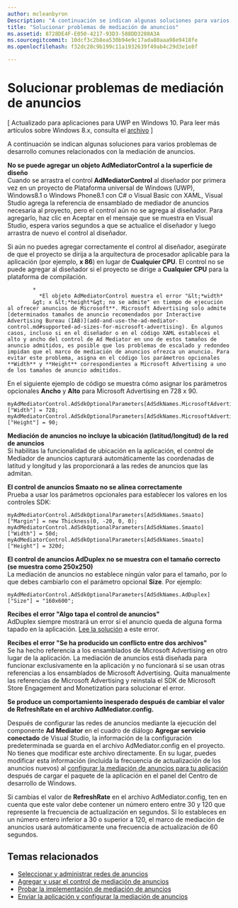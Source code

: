 ```yaml
---
author: mcleanbyron
Description: "A continuación se indican algunas soluciones para varios problemas de desarrollo comunes relacionados con la mediación de anuncios."
title: "Solucionar problemas de mediación de anuncios"
ms.assetid: 8728DE4F-E050-4217-93D3-588DD3280A3A
ms.sourcegitcommit: 10dcf3c2b8ea530b94e9c17ada80aaa98e9418fe
ms.openlocfilehash: f32dc28c9b199c11a1932639f49ab4c29d3e1e8f

---
```


# Solucionar problemas de mediación de anuncios


\[ Actualizado para aplicaciones para UWP en Windows 10. Para leer más artículos sobre Windows 8.x, consulta el [archivo](http://go.microsoft.com/fwlink/p/?linkid=619132) \]

A continuación se indican algunas soluciones para varios problemas de desarrollo comunes relacionados con la mediación de anuncios.

**No se puede agregar un objeto AdMediatorControl a la superficie de diseño**  
Cuando se arrastra el control **AdMediatorControl** al diseñador por primera vez en un proyecto de Plataforma universal de Windows (UWP), Windows8.1 o Windows Phone8.1 con C# o Visual Basic con XAML, Visual Studio agrega la referencia de ensamblado de mediador de anuncios necesaria al proyecto, pero el control aún no se agrega al diseñador. Para agregarlo, haz clic en Aceptar en el mensaje que se muestra en Visual Studio, espera varios segundos a que se actualice el diseñador y luego arrastra de nuevo el control al diseñador.

Si aún no puedes agregar correctamente el control al diseñador, asegúrate de que el proyecto se dirija a la arquitectura de procesador aplicable para la aplicación (por ejemplo, **x 86**) en lugar de **Cualquier CPU**. El control no se puede agregar al diseñador si el proyecto se dirige a **Cualquier CPU** para la plataforma de compilación.


            *
              *El objeto AdMediatorControl muestra el error "&lt;*width*
            &gt; x &lt;*height*&gt; no se admite" en tiempo de ejecución al ofrecer anuncios de Microsoft**. Microsoft Advertising solo admite [determinados tamaños de anuncio recomendados por Interactive Advertising Bureau (IAB)](add-and-use-the-ad-mediator-control.md#supported-ad-sizes-for-microsoft-advertising). En algunos casos, incluso si en el diseñador o en el código XAML estableces el alto y ancho del control de Ad Mediator en uno de estos tamaños de anuncio admitidos, es posible que los problemas de escalado y redondeo impidan que el marco de mediación de anuncios ofrezca un anuncio. Para evitar este problema, asigna en el código los parámetros opcionales **Width** y **Height** correspondientes a Microsoft Advertising a uno de los tamaños de anuncio admitidos.

En el siguiente ejemplo de código se muestra cómo asignar los parámetros opcionales **Ancho** y **Alto** para Microsoft Advertising en 728 x 90.

```CSharp
myAdMediatorControl.AdSdkOptionalParameters[AdSdkNames.MicrosoftAdvertising]["Width"] = 728;
myAdMediatorControl.AdSdkOptionalParameters[AdSdkNames.MicrosoftAdvertising]["Height"] = 90;
```

**Mediación de anuncios no incluye la ubicación (latitud/longitud) de la red de anuncios**  
Si habilitas la funcionalidad de ubicación en la aplicación, el control de Mediador de anuncios capturará automáticamente las coordenadas de latitud y longitud y las proporcionará a las redes de anuncios que las admitan.

**El control de anuncios Smaato no se alinea correctamente**  
Prueba a usar los parámetros opcionales para establecer los valores en los controles SDK:

```CSharp
myAdMediatorControl.AdSdkOptionalParameters[AdSdkNames.Smaato]["Margin"] = new Thickness(0, -20, 0, 0);
myAdMediatorControl.AdSdkOptionalParameters[AdSdkNames.Smaato]["Width"] = 50d;
myAdMediatorControl.AdSdkOptionalParameters[AdSdkNames.Smaato]["Height"] = 320d;
```

**El control de anuncios AdDuplex no se muestra con el tamaño correcto (se muestra como 250x250)**  
La mediación de anuncios no establece ningún valor para el tamaño, por lo que debes cambiarlo con el parámetro opcional **Size**. Por ejemplo:

```CSharp
myAdMediatorControl.AdSdkOptionalParameters[AdSdkNames.AdDuplex]["Size"] = "160x600";
```

**Recibes el error "Algo tapa el control de anuncios"**  
AdDuplex siempre mostrará un error si el anuncio queda de alguna forma tapado en la aplicación. 
            [Lee la solución](http://blog.adduplex.com/2014/01/solving-something-is-covering-ad.mdl) a este error.

**Recibes el error "Se ha producido un conflicto entre dos archivos"**  
Se ha hecho referencia a los ensamblados de Microsoft Advertising en otro lugar de la aplicación. La mediación de anuncios está diseñada para funcionar exclusivamente en la aplicación y no funcionará si se usan otras referencias a los ensamblados de Microsoft Advertising. Quita manualmente las referencias de Microsoft Advertising y reinstala el SDK de Microsoft Store Engagement and Monetization para solucionar el error.

**Se produce un comportamiento inesperado después de cambiar el valor de RefreshRate en el archivo AdMediator.config.**

Después de configurar las redes de anuncios mediante la ejecución del componente **Ad Mediator** en el cuadro de diálogo **Agregar servicio conectado** de Visual Studio, la información de la configuración predeterminada se guarda en el archivo AdMediator.config en el proyecto. No tienes que modificar este archivo directamente. En su lugar, puedes modificar esta información (incluida la frecuencia de actualización de los anuncios nuevos) al [configurar la mediación de anuncios para tu aplicación](submit-your-app-and-configure-ad-mediation.md) después de cargar el paquete de la aplicación en el panel del Centro de desarrollo de Windows.

Si cambias el valor de **RefreshRate** en el archivo AdMediator.config, ten en cuenta que este valor debe contener un número entero entre 30 y 120 que represente la frecuencia de actualización en segundos. Si lo estableces en un número entero inferior a 30 o superior a 120, el marco de mediación de anuncios usará automáticamente una frecuencia de actualización de 60 segundos.

## Temas relacionados

* [Seleccionar y administrar redes de anuncios](select-and-manage-your-ad-networks.md)
* [Agregar y usar el control de mediación de anuncios](add-and-use-the-ad-mediator-control.md)
* [Probar la implementación de mediación de anuncios](test-your-ad-mediation-implementation.md)
* [Enviar la aplicación y configurar la mediación de anuncios](submit-your-app-and-configure-ad-mediation.md)
 

 



<!--HONumber=Jun16_HO4-->


